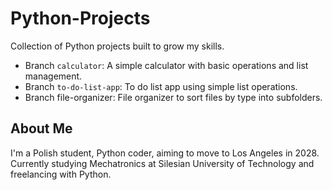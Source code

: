 # Python-Projects
Collection of Python projects built to grow my skills.
- Branch `calculator`: A simple calculator with basic operations and list management.
- Branch `to-do-list-app`: To do list app using simple list operations.
- Branch file-organizer: File organizer to sort files by type into subfolders.
  
## About Me
I'm a Polish student, Python coder, aiming to move to Los Angeles in 2028. Currently studying Mechatronics at Silesian University of Technology and freelancing with Python.
